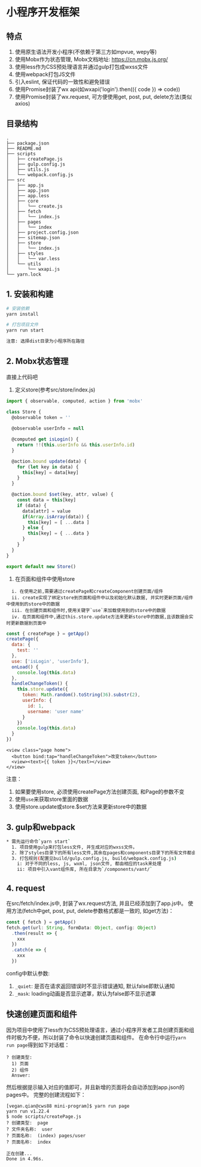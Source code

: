 # 小程序开发框架

## 特点

  1. 使用原生语法开发小程序(不依赖于第三方如mpvue, wepy等)
  2. 使用Mobx作为状态管理, Mobx文档地址: <https://cn.mobx.js.org/>
  3. 使用less作为CSS预处理语言并通过gulp打包成wxss文件
  4. 使用webpack打包JS文件
  5. 引入eslint, 保证代码的一致性和避免错误
  6. 使用Promise封装了wx api(如wxapi('login').then(({ code }) => code))
  7. 使用Promise封装了wx.request, 可方便使用get, post, put, delete方法(类似axios)

## 目录结构

```code
.
├── package.json
├── README.md
├── scripts
│   ├── createPage.js
│   ├── gulp.config.js
│   ├── utils.js
│   └── webpack.config.js
├── src
│   ├── app.js
│   ├── app.json
│   ├── app.less
│   ├── core
│   │   └── create.js
│   ├── fetch
│   │   └── index.js
│   ├── pages
│   │   └── index
│   ├── project.config.json
│   ├── sitemap.json
│   ├── store
│   │   └── index.js
│   ├── styles
│   │   └── var.less
│   └── utils
│       └── wxapi.js
└── yarn.lock
```

## 1. 安装和构建

``` bash
# 安装依赖
yarn install

# 打包项目文件
yarn run start

注意: 选择dist目录为小程序所在路径
```

## 2. Mobx状态管理

直接上代码吧

1. 定义store(参考src/store/index.js)

```js
import { observable, computed, action } from 'mobx'

class Store {
  @observable token = ''
  
  @observable userInfo = null

  @computed get isLogin() {
    return !!(this.userInfo && this.userInfo.id)
  }

  @action.bound update(data) {
    for (let key in data) {
      this[key] = data[key]
    }
  }

  @action.bound $set(key, attr, value) {
    const data = this[key]
    if (data) {
      data[attr] = value
      if(Array.isArray(data)) {
        this[key] = [ ...data ]
      } else {
        this[key] = { ...data }
      }
    }
  }
}

export default new Store()
```

1. 在页面和组件中使用store

```code
  i. 在使用之前,需要通过createPage和createComponent创建页面/组件
  ii. create实现了绑定store到页面和组件中以及初始化默认数据, 并实时更新页面/组件中使用到的store中的数据
  iii. 在创建页面和组件时,使用关键字`use`来加载使用到的store中的数据
  iv. 在页面和组件中,通过this.store.update方法来更新store中的数据,且该数据会实时更新数据到页面中
```

``` js
const { createPage } = getApp()
createPage({
  data: {
    test: ''
  },
  use: ['isLogin', 'userInfo'],
  onLoad() {
    console.log(this.data)
  },
  handleChangeToken() {
    this.store.update({
      token: Math.random().toString(36).substr(2),
      userInfo: {
        id: 1,
        username: 'user name'
      }
    })
    console.log(this.data)
  }
})
```

```wxml
<view class="page home">
  <button bind:tap="handleChangeToken">改变token</button>
  <view><text>{{ token }}</text></view>
</view>
```

注意：

  1. 如果要使用store, 必须使用createPage方法创建页面, 和Page的参数不变
  2. 使用`use`来获取store里面的数据
  3. 使用store.update或store.$set方法来更新store中的数据

## 3. gulp和webpack

```bash
* 需先运行命令`yarn start`
  1. 项目使用gulp来打包less文件, 并生成对应的wxss文件。
  2. 除了styles目录下的所有less文件,其余在pages和components目录下的所有文件都会被打包。
  3. 打包规则(配置见build/gulp.config.js, build/webpack.config.js)
    i: 对于不同的less, js, wxml, json文件, 都由相应的task来处理
    ii: 项目中引入vant组件库, 所在目录为`/components/vant/`
```

## 4. request

在src/fetch/index.js中, 封装了wx.request方法, 并且已经添加到了app.js中。
使用方法(fetch中get, post, put, delete参数格式都是一致的, 如get方法)：

```js
const { fetch } = getApp()
fetch.get(url: String, formData: Object, config: Object)
  .then(result => {
    xxx
  })
  .catch(e => {
    xxx
  })
```

config中默认参数:

  1. `_quiet`: 是否在请求返回错误时不显示错误通知, 默认false即默认通知
  2. `_mask`: loading动画是否显示遮罩，默认为false即不显示遮罩

## 快速创建页面和组件

因为项目中使用了less作为CSS预处理语言，通过小程序开发者工具创建页面和组件时极为不便，所以封装了命令以快速创建页面和组件。
在命令行中运行`yarn run page`得到如下对话框：

```code
? 创建类型:  
  1) 页面
  2) 组件
  Answer: 
```

然后根据提示输入对应的值即可，并且新增的页面将会自动添加到app.json的pages中。
完整的创建流程如下：

```code
[vegan.qian@cws88 mini-program]$ yarn run page
yarn run v1.22.4
$ node scripts/createPage.js
? 创建类型:  page
? 文件夹名称:  user
? 页面名称:  (index) pages/user
? 页面名称:  index

正在创建...
Done in 4.96s.
```